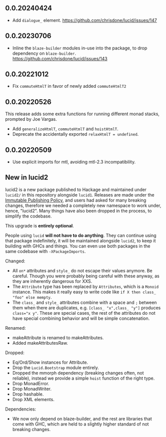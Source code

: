 ## 0.0.20240424

* Add `dialogue_` element. <https://github.com/chrisdone/lucid/issues/147>

## 0.0.20230706

* Inline the `blaze-builder` modules in-use into the package, to drop
  dependency on
  `blaze-builder`. <https://github.com/chrisdone/lucid/issues/143>

## 0.0.20221012

* Fix `commuteHtmlT` in favor of newly added `commuteHtmlT2`

## 0.0.20220526

This release adds some extra functions for running different monad
stacks, prompted by Joe Vargas.

* Add `generalizeHtmlT`, `commuteHtmlT` and `hoistHtmlT`.
* Deprecate the accidentally exported `relaxHtmlT = undefined`.

## 0.0.20220509

* Use explicit imports for mtl, avoiding mtl-2.3 incompatibility.

## New in lucid2

lucid2 is a new package published to Hackage and maintained under `lucid2/` in this repository alongside `lucid1`. Releases are made under the [Immutable Publishing Policy](https://chrisdone.com/posts/ipp/), and users had asked for many breaking changes, therefore we needed a completely new namespace to work under, hence, "lucid2". Many things have also been dropped in the process, to simplify the codebase.

This upgrade is **entirely optional**.

People using `lucid` **will not have to do anything**. They can continue using that package indefinitely, it will be maintained alongside `lucid2`, to keep it building with GHCs and things. You can even use both packages in the same codebase with `-XPackageImports`.

Changed:

* All `on*` attributes and `style_` do not escape their values anymore. Be
  careful. Though you were probably being careful with these anyway,
  as they are inherently dangerous for XXS.
* The `Attribute` type has been replaced by `Attributes`, which is a `Monoid` instance. This makes it really easy to write code like `if X then class_ "foo" else mempty`.
* The `class_` and `style_` attributes combine with a space and `;` between them when there are duplicates, e.g. `[class_ "x",class_ "y"]` produces `class="x y"`. These are special cases, the rest of the attributes do not have special combining behavior and will be simple concatenation.

Renamed:

* makeAttribute is renamed to makeAttributes.
* Added makeAttributesRaw.

Dropped:

* Eq/Ord/Show instances for Attribute.
* Drop the `Lucid.Bootstrap` module entirely.
* Dropped the mmorph dependency (breaking changes often, not
  reliable), instead we provide a simple `hoist` function of the right
  type.
* Drop MonadError.
* Drop MonadWriter.
* Drop hashable.
* Drop XML elements.

Dependencies:

* We now only depend on blaze-builder, and the rest are libraries that
  come with GHC, which are held to a slightly higher standard of not
  breaking changes.

